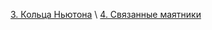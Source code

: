 [3. Кольца Ньютона](https://kimvlry.github.io/phys-models/pdfs/3.pdf) \\
[4. Связанные маятники](https://kimvlry.github.io/phys-models/pdfs/4.pdf)
